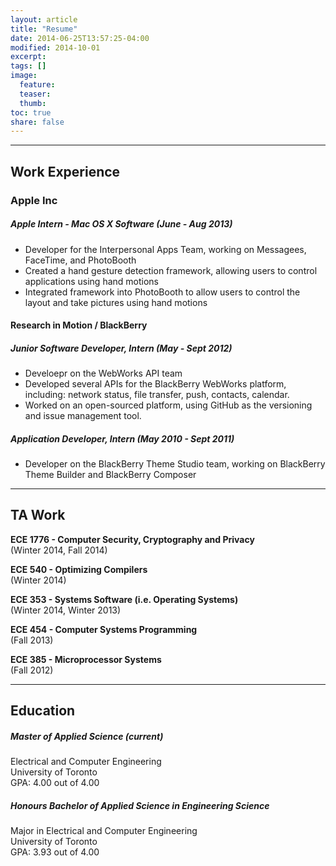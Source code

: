 ```yaml
---
layout: article
title: "Resume"
date: 2014-06-25T13:57:25-04:00
modified: 2014-10-01
excerpt:
tags: []
image:
  feature:
  teaser:
  thumb:
toc: true
share: false
---
```


---

## Work Experience

### Apple Inc  

##### Apple Intern - Mac OS X Software (June - Aug 2013)

*   Developer for the Interpersonal Apps Team, working on Messagees, FaceTime, and PhotoBooth  
*   Created a hand gesture detection framework, allowing users to control applications using hand motions  
*   Integrated framework into PhotoBooth to allow users to control the layout and take pictures using hand motions

#### Research in Motion / BlackBerry

##### Junior Software Developer, Intern (May - Sept 2012) 

*   Develoepr on the WebWorks API team
*   Developed several APIs for the BlackBerry WebWorks platform, including:  network status, file transfer, push, contacts, calendar.
*   Worked on an open-sourced platform, using GitHub as the versioning and issue management tool.

##### Application Developer, Intern (May 2010 - Sept 2011) 

*   Developer on the BlackBerry Theme Studio team, working on BlackBerry Theme Builder and BlackBerry Composer

---

## TA Work

<b>ECE 1776 - Computer Security, Cryptography and Privacy</b>  
(Winter 2014, Fall 2014)  

<b>ECE 540 - Optimizing Compilers</b>  
(Winter 2014)  

<b>ECE 353 - Systems Software (i.e. Operating Systems)</b>  
(Winter 2014, Winter 2013)  

<b>ECE 454 - Computer Systems Programming</b>  
(Fall 2013)  

<b>ECE 385 - Microprocessor Systems</b>  
(Fall 2012)  

---

## Education

##### Master of Applied Science (current)  
Electrical and Computer Engineering  
University of Toronto  
GPA: 4.00 out of 4.00

##### Honours Bachelor of Applied Science in Engineering Science  
Major in Electrical and Computer Engineering  
University of Toronto  
GPA: 3.93 out of 4.00
  


